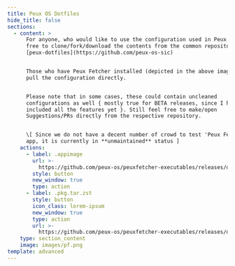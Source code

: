```yaml
---
title: Peux OS Dotfiles
hide_title: false
sections:
  - content: >
      For anyone, who would like to use the configuration used in Peux OS, feel
      free to clone/fork/download the contents from the common repository :
      [peux-dotfiles](https://github.com/peux-os-sic)


      Those who have Peux Fetcher installed (depicted in the above image), can
      pull the configuration directly.


      Please note that in some cases, these could contain uncleaned
      configurations as well { mostly true for BETA releases, since I have not
      included all the features yet }. Still feel free to make/open
      Suggestions/PRs directly from the respective repository.


      \[ Since we do not have a decent number of crowd to test 'Peux Fetcher'
      app, it is currently in **unmaintained** status ]
    actions:
      - label: .appimage
        url: >-
          https://github.com/peux-os/peuxfetcher-executables/releases/download/v1.0.0/Peux.Fetcher-1.0.0.AppImage
        style: button
        new_window: true
        type: action
      - label: .pkg.tar.zst
        style: button
        icon_class: lorem-ipsum
        new_window: true
        type: action
        url: >-
          https://github.com/peux-os/peuxfetcher-executables/releases/download/v1.0.0/peuxfetcher-1.0.0-1-x86_64.pkg.tar.zst
    type: section_content
    image: images/pf.png
template: advanced
---
```

